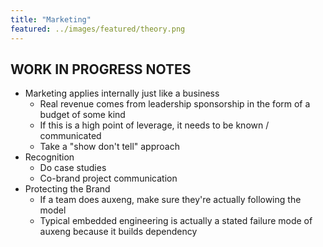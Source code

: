 ```yaml
---
title: "Marketing"
featured: ../images/featured/theory.png
---
```


## WORK IN PROGRESS NOTES

- Marketing applies internally just like a business
  - Real revenue comes from leadership sponsorship in the form of a budget of some kind
  - If this is a high point of leverage, it needs to be known / communicated
  - Take a "show don't tell" approach
- Recognition
  - Do case studies
  - Co-brand project communication
- Protecting the Brand
  - If a team does auxeng, make sure they're actually following the model
  - Typical embedded engineering is actually a stated failure mode of auxeng because it builds dependency
